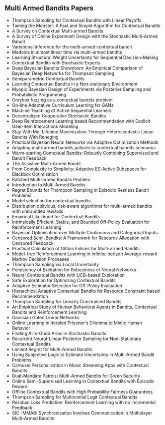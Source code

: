 
<h2>Multi Armed Bandits Papers</h2>


<ul>

                             

 <li><a target="_blank" href="https://github.com/manjunath5496/Multi-Armed-Bandits-Papers/blob/master/mub(1).pdf" style="text-decoration:none;">Thompson Sampling for Contextual Bandits with Linear Payoffs</a></li>

 <li><a target="_blank" href="https://github.com/manjunath5496/Multi-Armed-Bandits-Papers/blob/master/mub(2).pdf" style="text-decoration:none;">Taming the Monster:
A Fast and Simple Algorithm for Contextual Bandits</a></li>

<li><a target="_blank" href="https://github.com/manjunath5496/Multi-Armed-Bandits-Papers/blob/master/mub(3).pdf" style="text-decoration:none;">A Survey on Contextual Multi-armed Bandits</a></li>
 <li><a target="_blank" href="https://github.com/manjunath5496/Multi-Armed-Bandits-Papers/blob/master/mub(4).pdf" style="text-decoration:none;">A Survey of Online Experiment Design with the Stochastic Multi-Armed Bandit</a></li>                              
<li><a target="_blank" href="https://github.com/manjunath5496/Multi-Armed-Bandits-Papers/blob/master/mub(5).pdf" style="text-decoration:none;">Variational inference for the multi-armed contextual bandit</a></li>
<li><a target="_blank" href="https://github.com/manjunath5496/Multi-Armed-Bandits-Papers/blob/master/mub(6).pdf" style="text-decoration:none;">Medoids in almost linear time via multi-armed bandits</a></li>
 <li><a target="_blank" href="https://github.com/manjunath5496/Multi-Armed-Bandits-Papers/blob/master/mub(7).pdf" style="text-decoration:none;">Learning Structural Weight Uncertainty for Sequential Decision-Making</a></li>

 <li><a target="_blank" href="https://github.com/manjunath5496/Multi-Armed-Bandits-Papers/blob/master/mub(8).pdf" style="text-decoration:none;"> Contextual Bandits with Stochastic Experts </a></li>
   <li><a target="_blank" href="https://github.com/manjunath5496/Multi-Armed-Bandits-Papers/blob/master/mub(9).pdf" style="text-decoration:none;">Deep Bayesian Bandits Showdown: An Empirical Comparison of Bayesian Deep Networks for Thompson Sampling</a></li>
  
   
 <li><a target="_blank" href="https://github.com/manjunath5496/Multi-Armed-Bandits-Papers/blob/master/mub(10).pdf" style="text-decoration:none;">Semiparametric Contextual Bandits </a></li>                              
<li><a target="_blank" href="https://github.com/manjunath5496/Multi-Armed-Bandits-Papers/blob/master/mub(11).pdf" style="text-decoration:none;">Learning Contextual Bandits in a Non-stationary Environment</a></li>
<li><a target="_blank" href="https://github.com/manjunath5496/Multi-Armed-Bandits-Papers/blob/master/mub(12).pdf" style="text-decoration:none;">Myopic Bayesian Design of Experiments via Posterior Sampling and Probabilistic Programming</a></li>
<li><a target="_blank" href="https://github.com/manjunath5496/Multi-Armed-Bandits-Papers/blob/master/mub(13).pdf" style="text-decoration:none;">Greybox fuzzing as a contextual bandits problem</a></li>

<li><a target="_blank" href="https://github.com/manjunath5496/Multi-Armed-Bandits-Papers/blob/master/mub(14).pdf" style="text-decoration:none;">On-line Adaptative Curriculum Learning for GANs</a></li>
                              
<li><a target="_blank" href="https://github.com/manjunath5496/Multi-Armed-Bandits-Papers/blob/master/mub(15).pdf" style="text-decoration:none;">Machine Teaching of Active Sequential Learners</a></li>

<li><a target="_blank" href="https://github.com/manjunath5496/Multi-Armed-Bandits-Papers/blob/master/mub(16).pdf" style="text-decoration:none;">Decentralized Cooperative Stochastic Bandits</a></li>

  <li><a target="_blank" href="https://github.com/manjunath5496/Multi-Armed-Bandits-Papers/blob/master/mub(17).pdf" style="text-decoration:none;">Deep Reinforcement Learning based Recommendation with Explicit User-Item Interactions Modeling</a></li>   
  
<li><a target="_blank" href="https://github.com/manjunath5496/Multi-Armed-Bandits-Papers/blob/master/mub(18).pdf" style="text-decoration:none;">Stay With Me: Lifetime Maximization Through Heteroscedastic Linear Bandits With Reneging</a></li> 

  
<li><a target="_blank" href="https://github.com/manjunath5496/Multi-Armed-Bandits-Papers/blob/master/mub(19).pdf" style="text-decoration:none;">Practical Bayesian Neural Networks via Adaptive Optimization Methods</a></li> 

<li><a target="_blank" href="https://github.com/manjunath5496/Multi-Armed-Bandits-Papers/blob/master/mub(20).pdf" style="text-decoration:none;">Adapting multi-armed bandits policies to contextual bandits scenarios</a></li>

<li><a target="_blank" href="https://github.com/manjunath5496/Multi-Armed-Bandits-Papers/blob/master/mub(21).pdf" style="text-decoration:none;">Warm-starting Contextual Bandits:
Robustly Combining Supervised and Bandit Feedback</a></li>
<li><a target="_blank" href="https://github.com/manjunath5496/Multi-Armed-Bandits-Papers/blob/master/mub(22).pdf" style="text-decoration:none;">The Assistive Multi-Armed Bandit</a></li> 
 <li><a target="_blank" href="https://github.com/manjunath5496/Multi-Armed-Bandits-Papers/blob/master/mub(23).pdf" style="text-decoration:none;">From Complexity to Simplicity: Adaptive ES-Active Subspaces for Blackbox Optimization</a></li> 
 

   <li><a target="_blank" href="https://github.com/manjunath5496/Multi-Armed-Bandits-Papers/blob/master/mub(24).pdf" style="text-decoration:none;">Batched Multi-armed Bandits Problem</a></li>
 
   <li><a target="_blank" href="https://github.com/manjunath5496/Multi-Armed-Bandits-Papers/blob/master/mub(25).pdf" style="text-decoration:none;">Introduction to Multi-Armed Bandits</a></li>                              
 <li><a target="_blank" href="https://github.com/manjunath5496/Multi-Armed-Bandits-Papers/blob/master/mub(26).pdf" style="text-decoration:none;">Regret Bounds for Thompson Sampling in Episodic Restless Bandit Problems</a></li>
 <li><a target="_blank" href="https://github.com/manjunath5496/Multi-Armed-Bandits-Papers/blob/master/mub(27).pdf" style="text-decoration:none;">Model selection for contextual bandits</a></li>
   
 
   <li><a target="_blank" href="https://github.com/manjunath5496/Multi-Armed-Bandits-Papers/blob/master/mub(28).pdf" style="text-decoration:none;">Distribution oblivious, risk-aware algorithms for multi-armed bandits with unbounded rewards</a></li>
 
   <li><a target="_blank" href="https://github.com/manjunath5496/Multi-Armed-Bandits-Papers/blob/master/mub(29).pdf" style="text-decoration:none;">Empirical Likelihood for Contextual Bandits</a></li>                              

  <li><a target="_blank" href="https://github.com/manjunath5496/Multi-Armed-Bandits-Papers/blob/master/mub(30).pdf" style="text-decoration:none;">Intrinsically Efficient, Stable, and Bounded Off-Policy Evaluation for Reinforcement Learning</a></li>
 
   <li><a target="_blank" href="https://github.com/manjunath5496/Multi-Armed-Bandits-Papers/blob/master/mub(31).pdf" style="text-decoration:none;">Bayesian Optimisation over Multiple Continuous and Categorical Inputs</a></li> 
    <li><a target="_blank" href="https://github.com/manjunath5496/Multi-Armed-Bandits-Papers/blob/master/mub(32).pdf" style="text-decoration:none;">Censored Semi-Bandits: A Framework for Resource Allocation with Censored Feedback</a></li> 

   <li><a target="_blank" href="https://github.com/manjunath5496/Multi-Armed-Bandits-Papers/blob/master/mub(33).pdf" style="text-decoration:none;">Practical Calculation of Gittins Indices for Multi-armed Bandits</a></li>                              

  <li><a target="_blank" href="https://github.com/manjunath5496/Multi-Armed-Bandits-Papers/blob/master/mub(34).pdf" style="text-decoration:none;">Model-free Reinforcement Learning in Infinite-horizon Average-reward Markov Decision Processes</a></li> 
 
  <li><a target="_blank" href="https://github.com/manjunath5496/Multi-Armed-Bandits-Papers/blob/master/mub(35).pdf" style="text-decoration:none;">Thompson Sampling via Local Uncertainty</a></li> 

  <li><a target="_blank" href="https://github.com/manjunath5496/Multi-Armed-Bandits-Papers/blob/master/mub(36).pdf" style="text-decoration:none;">Persistency of Excitation for Robustness of Neural Networks</a></li> 
 
<li><a target="_blank" href="https://github.com/manjunath5496/Multi-Armed-Bandits-Papers/blob/master/mub(37).pdf" style="text-decoration:none;">Neural Contextual Bandits with UCB-based Exploration</a></li>
 <li><a target="_blank" href="https://github.com/manjunath5496/Multi-Armed-Bandits-Papers/blob/master/mub(38).pdf" style="text-decoration:none;">Safe Exploration for Optimizing Contextual Bandits</a></li>
<li><a target="_blank" href="https://github.com/manjunath5496/Multi-Armed-Bandits-Papers/blob/master/mub(39).pdf" style="text-decoration:none;">Adaptive Estimator Selection for Off-Policy Evaluation</a></li>
 <li><a target="_blank" href="https://github.com/manjunath5496/Multi-Armed-Bandits-Papers/blob/master/mub(40).pdf" style="text-decoration:none;">Hierarchical Adaptive Contextual Bandits for Resource Constraint based Recommendation</a></li>                              
<li><a target="_blank" href="https://github.com/manjunath5496/Multi-Armed-Bandits-Papers/blob/master/mub(41).pdf" style="text-decoration:none;">Thompson Sampling for Linearly Constrained Bandits</a></li>
<li><a target="_blank" href="https://github.com/manjunath5496/Multi-Armed-Bandits-Papers/blob/master/mub(42).pdf" style="text-decoration:none;">An Empirical Study of Human Behavioral Agents in Bandits, Contextual Bandits and Reinforcement Learning</a></li>
 
  <li><a target="_blank" href="https://github.com/manjunath5496/Multi-Armed-Bandits-Papers/blob/master/mub(43).pdf" style="text-decoration:none;">Gaussian Gated Linear Networks</a></li>
 <li><a target="_blank" href="https://github.com/manjunath5496/Multi-Armed-Bandits-Papers/blob/master/mub(44).pdf" style="text-decoration:none;">Online Learning in Iterated Prisoner's Dilemma to Mimic Human Behavior</a></li>
   <li><a target="_blank" href="https://github.com/manjunath5496/Multi-Armed-Bandits-Papers/blob/master/mub(45).pdf" style="text-decoration:none;">Finding All &epsilon;-Good Arms in Stochastic Bandits</a></li>  
   
<li><a target="_blank" href="https://github.com/manjunath5496/Multi-Armed-Bandits-Papers/blob/master/mub(46).pdf" style="text-decoration:none;">Recurrent Neural-Linear Posterior Sampling for Non-Stationary Contextual Bandits</a></li> 
                             
<li><a target="_blank" href="https://github.com/manjunath5496/Multi-Armed-Bandits-Papers/blob/master/mub(47).pdf" style="text-decoration:none;">Lenient Regret for Multi-Armed Bandits</a></li>
<li><a target="_blank" href="https://github.com/manjunath5496/Multi-Armed-Bandits-Papers/blob/master/mub(48).pdf" style="text-decoration:none;">Using Subjective Logic to Estimate Uncertainty in Multi-Armed Bandit Problems</a></li>

<li><a target="_blank" href="https://github.com/manjunath5496/Multi-Armed-Bandits-Papers/blob/master/mub(49).pdf" style="text-decoration:none;">Carousel Personalization in Music Streaming Apps with Contextual Bandits</a></li>
                              
<li><a target="_blank" href="https://github.com/manjunath5496/Multi-Armed-Bandits-Papers/blob/master/mub(50).pdf" style="text-decoration:none;">Dual-Mandate Patrols: Multi-Armed Bandits for Green Security</a></li>
<li><a target="_blank" href="https://github.com/manjunath5496/Multi-Armed-Bandits-Papers/blob/master/mub(51).pdf" style="text-decoration:none;">Online Semi-Supervised Learning in Contextual Bandits with Episodic Reward</a></li>
<li><a target="_blank" href="https://github.com/manjunath5496/Multi-Armed-Bandits-Papers/blob/master/mub(52).pdf" style="text-decoration:none;">Offline Contextual Bandits with
High Probability Fairness Guarantees</a></li>

<li><a target="_blank" href="https://github.com/manjunath5496/Multi-Armed-Bandits-Papers/blob/master/mub(53).pdf" style="text-decoration:none;">Thompson Sampling for Multinomial Logit Contextual Bandits</a></li>
 
<li><a target="_blank" href="https://github.com/manjunath5496/Multi-Armed-Bandits-Papers/blob/master/mub(54).pdf" style="text-decoration:none;">Residual Loss Prediction: Reinforcement Learning with no Incremental Feedback </a></li>

<li><a target="_blank" href="https://github.com/manjunath5496/Multi-Armed-Bandits-Papers/blob/master/mub(55).pdf" style="text-decoration:none;">SIC -MMAB: Synchronisation Involves Communication in Multiplayer Multi-Armed Bandits</a></li>
 
  </ul>
  
  
